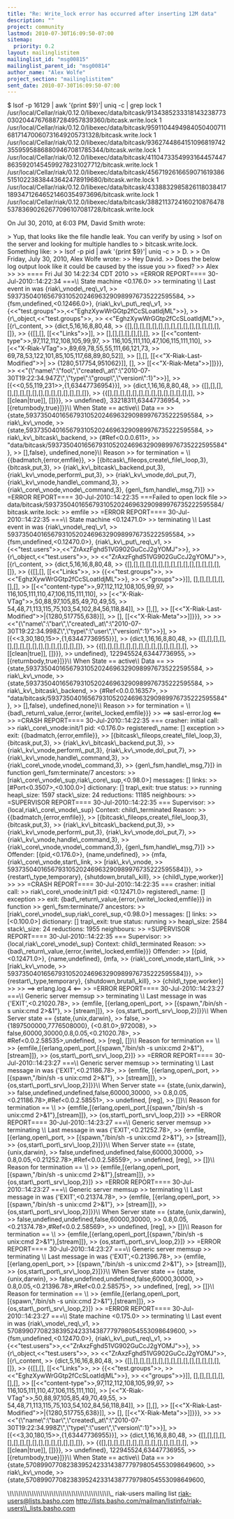 ```yaml
---
title: "Re: Write_lock error has occurred after inserting 12M data"
description: ""
project: community
lastmod: 2010-07-30T16:09:50-07:00
sitemap:
  priority: 0.2
layout: mailinglistitem
mailinglist_id: "msg00815"
mailinglist_parent_id: "msg00814"
author_name: "Alex Wolfe"
project_section: "mailinglistitem"
sent_date: 2010-07-30T16:09:50-07:00
---
```



$ lsof -p 16129 | awk '{print $9}'| uniq -c | grep lock
 1 
/usr/local/Cellar/riak/0.12.0/libexec/data/bitcask/913438523331814323877303020447676887284957839360/bitcask.write.lock
 1 
/usr/local/Cellar/riak/0.12.0/libexec/data/bitcask/959110449498405040071168171470060731649205731328/bitcask.write.lock
 1 
/usr/local/Cellar/riak/0.12.0/libexec/data/bitcask/936274486415109681974235595958868809467081785344/bitcask.write.lock
 1 
/usr/local/Cellar/riak/0.12.0/libexec/data/bitcask/411047335499316445744786359201454599278231027712/bitcask.write.lock
 1 
/usr/local/Cellar/riak/0.12.0/libexec/data/bitcask/456719261665907161938651510223838443642478919680/bitcask.write.lock
 1 
/usr/local/Cellar/riak/0.12.0/libexec/data/bitcask/433883298582611803841718934712646521460354973696/bitcask.write.lock
 1 
/usr/local/Cellar/riak/0.12.0/libexec/data/bitcask/388211372416021087647853783690262677096107081728/bitcask.write.lock


On Jul 30, 2010, at 6:03 PM, David Smith wrote:

&gt; Yup, that looks like the file handle leak. You can verify by using
&gt; lsof on the server and looking for multiple handles to
&gt; bitcask.write.lock. Something like:
&gt; 
&gt; lsof -p pid | awk '{print $9}'| uniq -c
&gt; 
&gt; D.
&gt; 
&gt; On Friday, July 30, 2010, Alex Wolfe  wrote:
&gt;&gt; Hey David.
&gt;&gt; Does the below log output look like it could be caused by the issue you 
&gt;&gt; fixed?
&gt;&gt; Alex
&gt;&gt; 
&gt;&gt; ==== Fri Jul 30 14:22:34 CDT 2010
&gt;&gt; =ERROR REPORT==== 30-Jul-2010::14:22:34 ===\\*\\* State machine &lt;0.176.0&gt; 
&gt;&gt; terminating \\*\\* Last event in was {riak\\_vnode\\_req\\_v1, 
&gt;&gt; 593735040165679310520246963290989976735222595584, 
&gt;&gt; {fsm,undefined,&lt;0.12466.0&gt;}, {riak\\_kv\\_put\\_req\\_v1, 
&gt;&gt; {&lt;&lt;"test.groups"&gt;&gt;,&lt;&lt;"EghzXywWrGGtp2fCcSLoatIdjML"&gt;&gt;}, 
&gt;&gt; {r\\_object,&lt;&lt;"test.groups"&gt;&gt;, 
&gt;&gt; &lt;&lt;"EghzXywWrGGtp2fCcSLoatIdjML"&gt;&gt;, [{r\\_content, 
&gt;&gt; {dict,5,16,16,8,80,48, 
&gt;&gt; {[],[],[],[],[],[],[],[],[],[],[],[],[],[],[],[]}, 
&gt;&gt; {{[],[], [[&lt;&lt;"Links"&gt;&gt;]], 
&gt;&gt; [],[],[],[],[],[],[], 
&gt;&gt; [[&lt;&lt;"content-type"&gt;&gt;,97,112,112,108,105,99,97, 
&gt;&gt; 116,105,111,110,47,106,115,111,110], 
&gt;&gt; [&lt;&lt;"X-Riak-VTag"&gt;&gt;,89,69,78,55,55,111,66,121,73, 
&gt;&gt; 69,78,53,122,101,85,105,117,68,89,80,52]], 
&gt;&gt; [],[], [[&lt;&lt;"X-Riak-Last-Modified"&gt;&gt;| 
&gt;&gt; {1280,517754,951062}]], [], 
&gt;&gt; [[&lt;&lt;"X-Riak-Meta"&gt;&gt;]]}}}, 
&gt;&gt; &lt;&lt;"{\\"name\\":\\"foo\\",\\"created\\_at\\":\\"2010-07-30T19:22:34.947Z\\",\\"type\\":\\"group\\",\\"version\\":1}"&gt;&gt;}],
&gt;&gt; [{&lt;&lt;0,55,119,231&gt;&gt;,{1,63447736954}}], 
&gt;&gt; {dict,1,16,16,8,80,48, 
&gt;&gt; {[],[],[],[],[],[],[],[],[],[],[],[],[],[],[],[]}, 
&gt;&gt; {{[],[],[],[],[],[],[],[],[],[],[],[],[],[], 
&gt;&gt; [[clean|true]], []}}}, 
&gt;&gt; undefined}, 33218311,63447736954, 
&gt;&gt; [{returnbody,true}]}}\\*\\* When State == active\\*\\* Data == 
&gt;&gt; {state,593735040165679310520246963290989976735222595584, 
&gt;&gt; riak\\_kv\\_vnode, 
&gt;&gt; {state,593735040165679310520246963290989976735222595584, 
&gt;&gt; riak\\_kv\\_bitcask\\_backend, 
&gt;&gt; {#Ref&lt;0.0.0.611&gt;, 
&gt;&gt; "data/bitcask/593735040165679310520246963290989976735222595584"}, 
&gt;&gt; [],false}, undefined,none}\\*\\* Reason 
&gt;&gt; for termination = \\*\\* {{badmatch,{error,emfile}}, 
&gt;&gt; [{bitcask\\_fileops,create\\_file\\_loop,3}, {bitcask,put,3}, 
&gt;&gt; {riak\\_kv\\_bitcask\\_backend,put,3}, {riak\\_kv\\_vnode,perform\\_put,3}, 
&gt;&gt; {riak\\_kv\\_vnode,do\\_put,7}, {riak\\_kv\\_vnode,handle\\_command,3}, 
&gt;&gt; {riak\\_core\\_vnode,vnode\\_command,3}, {gen\\_fsm,handle\\_msg,7}]}
&gt;&gt; =ERROR REPORT==== 30-Jul-2010::14:22:35 ===Failed to open lock file 
&gt;&gt; data/bitcask/593735040165679310520246963290989976735222595584/bitcask.write.lock:
&gt;&gt; emfile
&gt;&gt; =ERROR REPORT==== 30-Jul-2010::14:22:35 ===\\*\\* State machine &lt;0.12471.0&gt; 
&gt;&gt; terminating \\*\\* Last event in was {riak\\_vnode\\_req\\_v1, 
&gt;&gt; 593735040165679310520246963290989976735222595584, 
&gt;&gt; {fsm,undefined,&lt;0.12470.0&gt;}, {riak\\_kv\\_put\\_req\\_v1, 
&gt;&gt; {&lt;&lt;"test.users"&gt;&gt;,&lt;&lt;"ZrAxzFghd51VG902GuCcJ2gYOMJ"&gt;&gt;}, 
&gt;&gt; {r\\_object,&lt;&lt;"test.users"&gt;&gt;, 
&gt;&gt; &lt;&lt;"ZrAxzFghd51VG902GuCcJ2gYOMJ"&gt;&gt;, [{r\\_content, 
&gt;&gt; {dict,5,16,16,8,80,48, 
&gt;&gt; {[],[],[],[],[],[],[],[],[],[],[],[],[],[],[],[]}, 
&gt;&gt; {{[],[], [[&lt;&lt;"Links"&gt;&gt;, 
&gt;&gt; {{&lt;&lt;"test.groups"&gt;&gt;, 
&gt;&gt; &lt;&lt;"EghzXywWrGGtp2fCcSLoatIdjML"&gt;&gt;}, 
&gt;&gt; &lt;&lt;"groups"&gt;&gt;}]], [],[],[],[],[],[],[], 
&gt;&gt; [[&lt;&lt;"content-type"&gt;&gt;,97,112,112,108,105,99,97, 
&gt;&gt; 116,105,111,110,47,106,115,111,110], 
&gt;&gt; [&lt;&lt;"X-Riak-VTag"&gt;&gt;,50,88,97,105,85,49,70,49,55, 
&gt;&gt; 54,48,71,113,115,75,103,54,102,84,56,118,84]], 
&gt;&gt; [],[], 
&gt;&gt; [[&lt;&lt;"X-Riak-Last-Modified"&gt;&gt;|{1280,517755,638}]], 
&gt;&gt; [], [[&lt;&lt;"X-Riak-Meta"&gt;&gt;]]}}}, 
&gt;&gt; 
&gt;&gt; &lt;&lt;"{\\"name\\":\\"bar\\",\\"created\\_at\\":\\"2010-07-30T19:22:34.998Z\\",\\"type\\":\\"user\\",\\"version\\":1}"&gt;&gt;}],
&gt;&gt; [{&lt;&lt;3,30,180,15&gt;&gt;,{1,63447736955}}], 
&gt;&gt; {dict,1,16,16,8,80,48, 
&gt;&gt; {[],[],[],[],[],[],[],[],[],[],[],[],[],[],[],[]}, 
&gt;&gt; {{[],[],[],[],[],[],[],[],[],[],[],[],[],[], 
&gt;&gt; [[clean|true]], []}}}, 
&gt;&gt; undefined}, 122945524,63447736955, 
&gt;&gt; [{returnbody,true}]}}\\*\\* When State == active\\*\\* Data == 
&gt;&gt; {state,593735040165679310520246963290989976735222595584, 
&gt;&gt; riak\\_kv\\_vnode, 
&gt;&gt; {state,593735040165679310520246963290989976735222595584, 
&gt;&gt; riak\\_kv\\_bitcask\\_backend, 
&gt;&gt; {#Ref&lt;0.0.0.16357&gt;, 
&gt;&gt; "data/bitcask/593735040165679310520246963290989976735222595584"}, 
&gt;&gt; [],false}, undefined,none}\\*\\* Reason 
&gt;&gt; for termination = \\*\\* {bad\\_return\\_value,{error,{write\\_locked,emfile}}}
&gt;&gt; ==&gt; sasl-error.log &lt;==
&gt;&gt; =CRASH REPORT==== 30-Jul-2010::14:22:35 === crasher: initial call: 
&gt;&gt; riak\\_core\\_vnode:init/1 pid: &lt;0.176.0&gt; registered\\_name: [] exception 
&gt;&gt; exit: {{badmatch,{error,emfile}}, 
&gt;&gt; [{bitcask\\_fileops,create\\_file\\_loop,3}, {bitcask,put,3}, 
&gt;&gt; {riak\\_kv\\_bitcask\\_backend,put,3}, 
&gt;&gt; {riak\\_kv\\_vnode,perform\\_put,3}, {riak\\_kv\\_vnode,do\\_put,7}, 
&gt;&gt; {riak\\_kv\\_vnode,handle\\_command,3}, 
&gt;&gt; {riak\\_core\\_vnode,vnode\\_command,3}, 
&gt;&gt; {gen\\_fsm,handle\\_msg,7}]} in function gen\\_fsm:terminate/7 ancestors: 
&gt;&gt; [riak\\_core\\_vnode\\_sup,riak\\_core\\_sup,&lt;0.98.0&gt;] messages: [] links: 
&gt;&gt; [#Port&lt;0.3507&gt;,&lt;0.100.0&gt;] dictionary: [] trap\\_exit: true status: 
&gt;&gt; running heap\\_size: 1597 stack\\_size: 24 reductions: 11185 neighbours:
&gt;&gt; =SUPERVISOR REPORT==== 30-Jul-2010::14:22:35 === Supervisor: 
&gt;&gt; {local,riak\\_core\\_vnode\\_sup} Context: child\\_terminated Reason: 
&gt;&gt; {{badmatch,{error,emfile}}, 
&gt;&gt; [{bitcask\\_fileops,create\\_file\\_loop,3}, {bitcask,put,3}, 
&gt;&gt; {riak\\_kv\\_bitcask\\_backend,put,3}, 
&gt;&gt; {riak\\_kv\\_vnode,perform\\_put,3}, {riak\\_kv\\_vnode,do\\_put,7}, 
&gt;&gt; {riak\\_kv\\_vnode,handle\\_command,3}, 
&gt;&gt; {riak\\_core\\_vnode,vnode\\_command,3}, {gen\\_fsm,handle\\_msg,7}]} 
&gt;&gt; Offender: [{pid,&lt;0.176.0&gt;}, {name,undefined}, 
&gt;&gt; {mfa, {riak\\_core\\_vnode,start\\_link, 
&gt;&gt; [riak\\_kv\\_vnode, 
&gt;&gt; 593735040165679310520246963290989976735222595584]}}, 
&gt;&gt; {restart\\_type,temporary}, {shutdown,brutal\\_kill}, 
&gt;&gt; {child\\_type,worker}]
&gt;&gt; 
&gt;&gt; =CRASH REPORT==== 30-Jul-2010::14:22:35 === crasher: initial call: 
&gt;&gt; riak\\_core\\_vnode:init/1 pid: &lt;0.12471.0&gt; registered\\_name: [] exception 
&gt;&gt; exit: {bad\\_return\\_value,{error,{write\\_locked,emfile}}} in function 
&gt;&gt; gen\\_fsm:terminate/7 ancestors: 
&gt;&gt; [riak\\_core\\_vnode\\_sup,riak\\_core\\_sup,&lt;0.98.0&gt;] messages: [] links: 
&gt;&gt; [&lt;0.100.0&gt;] dictionary: [] trap\\_exit: true status: running 
&gt;&gt; heap\\_size: 2584 stack\\_size: 24 reductions: 1955 neighbours:
&gt;&gt; =SUPERVISOR REPORT==== 30-Jul-2010::14:22:35 === Supervisor: 
&gt;&gt; {local,riak\\_core\\_vnode\\_sup} Context: child\\_terminated Reason: 
&gt;&gt; {bad\\_return\\_value,{error,{write\\_locked,emfile}}} Offender: 
&gt;&gt; [{pid,&lt;0.12471.0&gt;}, {name,undefined}, {mfa, 
&gt;&gt; {riak\\_core\\_vnode,start\\_link, 
&gt;&gt; [riak\\_kv\\_vnode, 
&gt;&gt; 593735040165679310520246963290989976735222595584]}}, 
&gt;&gt; {restart\\_type,temporary}, {shutdown,brutal\\_kill}, 
&gt;&gt; {child\\_type,worker}]
&gt;&gt; 
&gt;&gt; ==&gt; erlang.log.4 &lt;==
&gt;&gt; =ERROR REPORT==== 30-Jul-2010::14:23:27 ===\\*\\* Generic server memsup 
&gt;&gt; terminating \\*\\* Last message in was {'EXIT',&lt;0.21020.78&gt;, 
&gt;&gt; {emfile, [{erlang,open\\_port, 
&gt;&gt; [{spawn,"/bin/sh -s unix:cmd 2&gt;&1"}, 
&gt;&gt; [stream]]}, 
&gt;&gt; {os,start\\_port\\_srv\\_loop,2}]}}\\*\\* When Server state == {state,{unix,darwin}, 
&gt;&gt; false, 
&gt;&gt; {1897500000,7776508000}, {&lt;0.81.0&gt;,972008}, 
&gt;&gt; false,60000,30000,0.8,0.05,&lt;0.21020.78&gt;, 
&gt;&gt; #Ref&lt;0.0.2.58535&gt;,undefined, 
&gt;&gt; [reg], []}\\*\\* Reason for termination == \\*\\* 
&gt;&gt; {emfile,[{erlang,open\\_port,[{spawn,"/bin/sh -s unix:cmd 2&gt;&1"},[stream]]}, 
&gt;&gt; {os,start\\_port\\_srv\\_loop,2}]}
&gt;&gt; =ERROR REPORT==== 30-Jul-2010::14:23:27 ===\\*\\* Generic server memsup 
&gt;&gt; terminating \\*\\* Last message in was {'EXIT',&lt;0.21186.78&gt;, 
&gt;&gt; {emfile, [{erlang,open\\_port, 
&gt;&gt; [{spawn,"/bin/sh -s unix:cmd 2&gt;&1"}, 
&gt;&gt; [stream]]}, 
&gt;&gt; {os,start\\_port\\_srv\\_loop,2}]}}\\*\\* When Server state == {state,{unix,darwin}, 
&gt;&gt; false,undefined,undefined,false,60000,30000, 
&gt;&gt; 0.8,0.05,&lt;0.21186.78&gt;,#Ref&lt;0.0.2.58551&gt;, 
&gt;&gt; undefined, [reg], 
&gt;&gt; []}\\*\\* Reason for termination == \\*\\* 
&gt;&gt; {emfile,[{erlang,open\\_port,[{spawn,"/bin/sh -s unix:cmd 2&gt;&1"},[stream]]}, 
&gt;&gt; {os,start\\_port\\_srv\\_loop,2}]}
&gt;&gt; =ERROR REPORT==== 30-Jul-2010::14:23:27 ===\\*\\* Generic server memsup 
&gt;&gt; terminating \\*\\* Last message in was {'EXIT',&lt;0.21252.78&gt;, 
&gt;&gt; {emfile, [{erlang,open\\_port, 
&gt;&gt; [{spawn,"/bin/sh -s unix:cmd 2&gt;&1"}, 
&gt;&gt; [stream]]}, 
&gt;&gt; {os,start\\_port\\_srv\\_loop,2}]}}\\*\\* When Server state == {state,{unix,darwin}, 
&gt;&gt; false,undefined,undefined,false,60000,30000, 
&gt;&gt; 0.8,0.05,&lt;0.21252.78&gt;,#Ref&lt;0.0.2.58559&gt;, 
&gt;&gt; undefined, [reg], 
&gt;&gt; []}\\*\\* Reason for termination == \\*\\* 
&gt;&gt; {emfile,[{erlang,open\\_port,[{spawn,"/bin/sh -s unix:cmd 2&gt;&1"},[stream]]}, 
&gt;&gt; {os,start\\_port\\_srv\\_loop,2}]}
&gt;&gt; =ERROR REPORT==== 30-Jul-2010::14:23:27 ===\\*\\* Generic server memsup 
&gt;&gt; terminating \\*\\* Last message in was {'EXIT',&lt;0.21374.78&gt;, 
&gt;&gt; {emfile, [{erlang,open\\_port, 
&gt;&gt; [{spawn,"/bin/sh -s unix:cmd 2&gt;&1"}, 
&gt;&gt; [stream]]}, 
&gt;&gt; {os,start\\_port\\_srv\\_loop,2}]}}\\*\\* When Server state == {state,{unix,darwin}, 
&gt;&gt; false,undefined,undefined,false,60000,30000, 
&gt;&gt; 0.8,0.05,&lt;0.21374.78&gt;,#Ref&lt;0.0.2.58569&gt;, 
&gt;&gt; undefined, [reg], 
&gt;&gt; []}\\*\\* Reason for termination == \\*\\* 
&gt;&gt; {emfile,[{erlang,open\\_port,[{spawn,"/bin/sh -s unix:cmd 2&gt;&1"},[stream]]}, 
&gt;&gt; {os,start\\_port\\_srv\\_loop,2}]}
&gt;&gt; =ERROR REPORT==== 30-Jul-2010::14:23:27 ===\\*\\* Generic server memsup 
&gt;&gt; terminating \\*\\* Last message in was {'EXIT',&lt;0.21396.78&gt;, 
&gt;&gt; {emfile, [{erlang,open\\_port, 
&gt;&gt; [{spawn,"/bin/sh -s unix:cmd 2&gt;&1"}, 
&gt;&gt; [stream]]}, 
&gt;&gt; {os,start\\_port\\_srv\\_loop,2}]}}\\*\\* When Server state == {state,{unix,darwin}, 
&gt;&gt; false,undefined,undefined,false,60000,30000, 
&gt;&gt; 0.8,0.05,&lt;0.21396.78&gt;,#Ref&lt;0.0.2.58575&gt;, 
&gt;&gt; undefined, [reg], 
&gt;&gt; []}\\*\\* Reason for termination == \\*\\* 
&gt;&gt; {emfile,[{erlang,open\\_port,[{spawn,"/bin/sh -s unix:cmd 2&gt;&1"},[stream]]}, 
&gt;&gt; {os,start\\_port\\_srv\\_loop,2}]}
&gt;&gt; =ERROR REPORT==== 30-Jul-2010::14:23:27 ===\\*\\* State machine &lt;0.175.0&gt; 
&gt;&gt; terminating \\*\\* Last event in was {riak\\_vnode\\_req\\_v1, 
&gt;&gt; 570899077082383952423314387779798054553098649600, 
&gt;&gt; {fsm,undefined,&lt;0.12470.0&gt;}, {riak\\_kv\\_put\\_req\\_v1, 
&gt;&gt; {&lt;&lt;"test.users"&gt;&gt;,&lt;&lt;"ZrAxzFghd51VG902GuCcJ2gYOMJ"&gt;&gt;}, 
&gt;&gt; {r\\_object,&lt;&lt;"test.users"&gt;&gt;, 
&gt;&gt; &lt;&lt;"ZrAxzFghd51VG902GuCcJ2gYOMJ"&gt;&gt;, [{r\\_content, 
&gt;&gt; {dict,5,16,16,8,80,48, 
&gt;&gt; {[],[],[],[],[],[],[],[],[],[],[],[],[],[],[],[]}, 
&gt;&gt; {{[],[], [[&lt;&lt;"Links"&gt;&gt;, 
&gt;&gt; {{&lt;&lt;"test.groups"&gt;&gt;, 
&gt;&gt; &lt;&lt;"EghzXywWrGGtp2fCcSLoatIdjML"&gt;&gt;}, 
&gt;&gt; &lt;&lt;"groups"&gt;&gt;}]], [],[],[],[],[],[],[], 
&gt;&gt; [[&lt;&lt;"content-type"&gt;&gt;,97,112,112,108,105,99,97, 
&gt;&gt; 116,105,111,110,47,106,115,111,110], 
&gt;&gt; [&lt;&lt;"X-Riak-VTag"&gt;&gt;,50,88,97,105,85,49,70,49,55, 
&gt;&gt; 54,48,71,113,115,75,103,54,102,84,56,118,84]], 
&gt;&gt; [],[], 
&gt;&gt; [[&lt;&lt;"X-Riak-Last-Modified"&gt;&gt;|{1280,517755,638}]], 
&gt;&gt; [], [[&lt;&lt;"X-Riak-Meta"&gt;&gt;]]}}}, 
&gt;&gt; 
&gt;&gt; &lt;&lt;"{\\"name\\":\\"bar\\",\\"created\\_at\\":\\"2010-07-30T19:22:34.998Z\\",\\"type\\":\\"user\\",\\"version\\":1}"&gt;&gt;}],
&gt;&gt; [{&lt;&lt;3,30,180,15&gt;&gt;,{1,63447736955}}], 
&gt;&gt; {dict,1,16,16,8,80,48, 
&gt;&gt; {[],[],[],[],[],[],[],[],[],[],[],[],[],[],[],[]}, 
&gt;&gt; {{[],[],[],[],[],[],[],[],[],[],[],[],[],[], 
&gt;&gt; [[clean|true]], []}}}, 
&gt;&gt; undefined}, 122945524,63447736955, 
&gt;&gt; [{returnbody,true}]}}\\*\\* When State == active\\*\\* Data == 
&gt;&gt; {state,570899077082383952423314387779798054553098649600, 
&gt;&gt; riak\\_kv\\_vnode, 
&gt;&gt; {state,570899077082383952423314387779798054553098649600,


\\_\\_\\_\\_\\_\\_\\_\\_\\_\\_\\_\\_\\_\\_\\_\\_\\_\\_\\_\\_\\_\\_\\_\\_\\_\\_\\_\\_\\_\\_\\_\\_\\_\\_\\_\\_\\_\\_\\_\\_\\_\\_\\_\\_\\_\\_\\_
riak-users mailing list
riak-users@lists.basho.com
http://lists.basho.com/mailman/listinfo/riak-users\\_lists.basho.com

